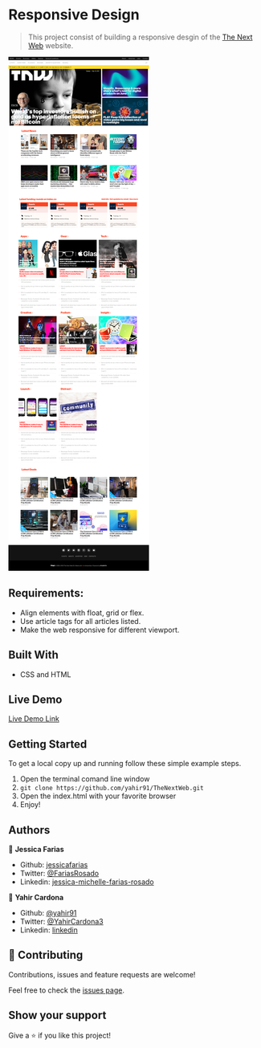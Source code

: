 # Responsive Design

> This project consist of building a responsive desgin of the [The Next Web](https://thenextweb.com/) website.

![screenshot of webpage](assets/images/screenshot.png)

## Requirements:

- Align elements with float, grid or flex.
- Use article tags for all articles listed.
- Make the web responsive for different viewport. 

## Built With

- CSS and HTML

## Live Demo

[Live Demo Link](https://raw.githack.com/yahir91/TheNextWeb/version1/index.html)


## Getting Started

To get a local copy up and running follow these simple example steps.

1. Open the terminal comand line window
2. ``` git clone https://github.com/yahir91/TheNextWeb.git ```
3. Open the index.html with your favorite browser
4. Enjoy!


## Authors

👤 **Jessica Farias**

- Github: [jessicafarias](https://github.com/jessicafarias)
- Twitter: [@FariasRosado](https://twitter.com/FariasRosado)
- Linkedin: [jessica-michelle-farias-rosado](https://www.linkedin.com/in/jessica-michelle-farias-rosado/)

👤 **Yahir Cardona**

- Github: [@yahir91](https://github.com/yahir91)
- Twitter: [@YahirCardona3](https://twitter.com/YahirCardona3)
- Linkedin: [linkedin](https://www.linkedin.com/in/osmar-yahir-cardona-reyes-54b40b1a7/)


## 🤝 Contributing

Contributions, issues and feature requests are welcome!

Feel free to check the [issues page](issues/).

## Show your support

Give a ⭐️ if you like this project!
